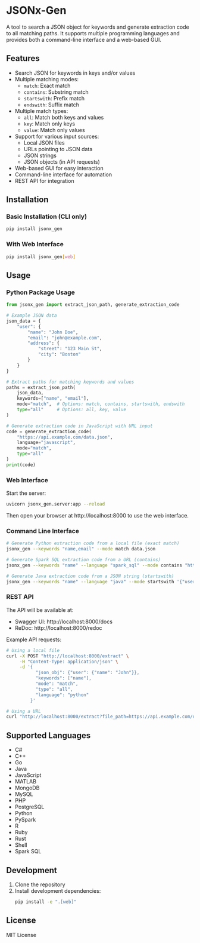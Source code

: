 # JSONx-Gen

A tool to search a JSON object for keywords and generate extraction code to all matching paths.
It supports multiple programming languages and provides both a command-line interface and a web-based GUI.

## Features

- Search JSON for keywords in keys and/or values
- Multiple matching modes:
  - `match`: Exact match
  - `contains`: Substring match
  - `startswith`: Prefix match
  - `endswith`: Suffix match
- Multiple match types:
  - `all`: Match both keys and values
  - `key`: Match only keys
  - `value`: Match only values
- Support for various input sources:
  - Local JSON files
  - URLs pointing to JSON data
  - JSON strings
  - JSON objects (in API requests)
- Web-based GUI for easy interaction
- Command-line interface for automation
- REST API for integration

## Installation

### Basic Installation (CLI only)
```bash
pip install jsonx_gen
```

### With Web Interface
```bash
pip install jsonx_gen[web]
```


## Usage

### Python Package Usage

```python
from jsonx_gen import extract_json_path, generate_extraction_code

# Example JSON data
json_data = {
    "user": {
        "name": "John Doe",
        "email": "john@example.com",
        "address": {
            "street": "123 Main St",
            "city": "Boston"
        }
    }
}

# Extract paths for matching keywords and values
paths = extract_json_path(
    json_data,
    keywords=["name", "email"],
    mode="match",  # Options: match, contains, startswith, endswith
    type="all"     # Options: all, key, value
)

# Generate extraction code in JavaScript with URL input
code = generate_extraction_code(
    "https://api.example.com/data.json",
    language="javascript",
    mode="match",
    type="all"
)
print(code)
```

### Web Interface

Start the server:
```bash
uvicorn jsonx_gen.server:app --reload
```

Then open your browser at http://localhost:8000 to use the web interface.

### Command Line Interface

```bash
# Generate Python extraction code from a local file (exact match)
jsonx_gen --keywords "name,email" --mode match data.json

# Generate Spark SQL extraction code from a URL (contains)
jsonx_gen --keywords "name" --language "spark_sql" --mode contains "https://api.example.com/data.json"

# Generate Java extraction code from a JSON string (startswith)
jsonx_gen --keywords "name" --language "java" --mode startswith '{"user": {"name": "John"}}'
```

### REST API

The API will be available at:
- Swagger UI: http://localhost:8000/docs
- ReDoc: http://localhost:8000/redoc

Example API requests:
```bash
# Using a local file
curl -X POST "http://localhost:8000/extract" \
     -H "Content-Type: application/json" \
     -d '{
           "json_obj": {"user": {"name": "John"}},
           "keywords": ["name"],
           "mode": "match",
           "type": "all",
           "language": "python"
         }'

# Using a URL
curl "http://localhost:8000/extract?file_path=https://api.example.com/data.json&keywords=name,email&mode=match&type=all"
```

## Supported Languages

- C#
- C++
- Go
- Java
- JavaScript
- MATLAB
- MongoDB
- MySQL
- PHP
- PostgreSQL
- Python
- PySpark
- R
- Ruby
- Rust
- Shell
- Spark SQL

## Development

1. Clone the repository
2. Install development dependencies:
   ```bash
   pip install -e ".[web]"
   ```

## License

MIT License
